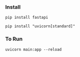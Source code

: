 
### Install
`pip install fastapi`

`pip install "uvicorn[standard]"`


### To Run 
`uvicorn main:app --reload`